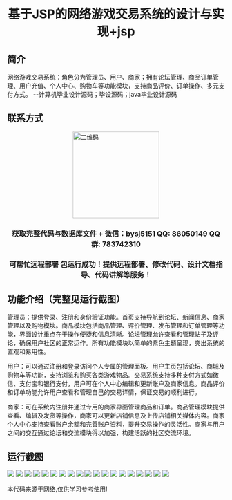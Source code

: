 <p><h1 align="center">基于JSP的网络游戏交易系统的设计与实现+jsp</h1></p>

## 简介
网络游戏交易系统：角色分为管理员、用户、商家；拥有论坛管理、商品订单管理、用户充值、个人中心、购物车等功能模块，支持商品评价、订单操作、多元支付方式。    --计算机毕业设计源码；毕设源码；java毕业设计源码


## 联系方式
<img src="https://bs-1329754181.cos.ap-shanghai.myqcloud.com/wx.jpg" alt="二维码" style="display: block; margin: 0 auto;" width="200px">
<p><h3 align="center">获取完整代码与数据库文件 + 微信：bysj5151 QQ: 86050149 QQ群: 783742310</h3></p>
<p><h3 align="center">可帮忙远程部署 包运行成功！提供远程部署、修改代码、设计文档指导、代码讲解等服务！</h3></p>

## 功能介绍（完整见运行截图）
管理员：提供登录、注册和身份验证功能。首页支持导航到论坛、新闻信息、商家管理以及购物模块。商品模块包括商品管理、评价管理、发布管理和订单管理等功能，界面设计重点在于操作便捷和信息清晰。论坛管理允许查看和管理帖子及评论，确保用户社区的正常运作。所有功能模块以简单的紫色主题呈现，突出系统的直观和易用性。

用户：可以通过注册和登录访问个人专属的管理面板。用户主页包括论坛、商城及购物车等功能，支持浏览和购买各类游戏物品。交易系统支持多种支付方式如微信、支付宝和银行支付，用户可在个人中心编辑和更新账户及商家信息。商品评价和订单功能允许用户查看和管理自己的交易详情，保证交易的顺利进行。

商家：可在系统内注册并通过专用的商家界面管理商品和订单。商品管理模块提供查看、编辑及发货等操作，商家可以更新店铺信息及上传店铺相关媒体内容。商家个人中心支持查看账户余额和完善账户资料，提升交易操作的灵活性。商家与用户之间的交互通过论坛和交流模块得以加强，构建活跃的社区交流环境。


## 运行截图
![](https://bs-1329754181.cos.ap-shanghai.myqcloud.com/ssm/JspBasedOnlineGameTradingSystem/img/001.jpg)
![](https://bs-1329754181.cos.ap-shanghai.myqcloud.com/ssm/JspBasedOnlineGameTradingSystem/img/002.jpg)
![](https://bs-1329754181.cos.ap-shanghai.myqcloud.com/ssm/JspBasedOnlineGameTradingSystem/img/003.jpg)
![](https://bs-1329754181.cos.ap-shanghai.myqcloud.com/ssm/JspBasedOnlineGameTradingSystem/img/004.jpg)
![](https://bs-1329754181.cos.ap-shanghai.myqcloud.com/ssm/JspBasedOnlineGameTradingSystem/img/005.jpg)
![](https://bs-1329754181.cos.ap-shanghai.myqcloud.com/ssm/JspBasedOnlineGameTradingSystem/img/006.jpg)
![](https://bs-1329754181.cos.ap-shanghai.myqcloud.com/ssm/JspBasedOnlineGameTradingSystem/img/007.jpg)
![](https://bs-1329754181.cos.ap-shanghai.myqcloud.com/ssm/JspBasedOnlineGameTradingSystem/img/008.jpg)
![](https://bs-1329754181.cos.ap-shanghai.myqcloud.com/ssm/JspBasedOnlineGameTradingSystem/img/009.jpg)
![](https://bs-1329754181.cos.ap-shanghai.myqcloud.com/ssm/JspBasedOnlineGameTradingSystem/img/010.jpg)
![](https://bs-1329754181.cos.ap-shanghai.myqcloud.com/ssm/JspBasedOnlineGameTradingSystem/img/011.jpg)
![](https://bs-1329754181.cos.ap-shanghai.myqcloud.com/ssm/JspBasedOnlineGameTradingSystem/img/012.jpg)
![](https://bs-1329754181.cos.ap-shanghai.myqcloud.com/ssm/JspBasedOnlineGameTradingSystem/img/013.jpg)
![](https://bs-1329754181.cos.ap-shanghai.myqcloud.com/ssm/JspBasedOnlineGameTradingSystem/img/014.jpg)
![](https://bs-1329754181.cos.ap-shanghai.myqcloud.com/ssm/JspBasedOnlineGameTradingSystem/img/015.jpg)
![](https://bs-1329754181.cos.ap-shanghai.myqcloud.com/ssm/JspBasedOnlineGameTradingSystem/img/016.jpg)
![](https://bs-1329754181.cos.ap-shanghai.myqcloud.com/ssm/JspBasedOnlineGameTradingSystem/img/017.jpg)
![](https://bs-1329754181.cos.ap-shanghai.myqcloud.com/ssm/JspBasedOnlineGameTradingSystem/img/018.jpg)
![](https://bs-1329754181.cos.ap-shanghai.myqcloud.com/ssm/JspBasedOnlineGameTradingSystem/img/019.jpg)

<p>本代码来源于网络,仅供学习参考使用!</p>
